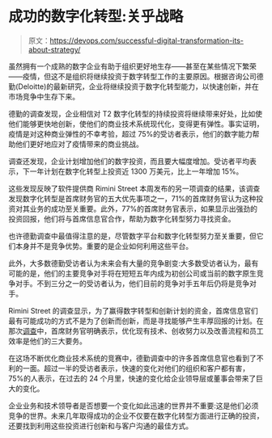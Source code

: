# 成功的数字化转型:关乎战略

> 原文：<https://devops.com/successful-digital-transformation-its-about-strategy/>

虽然拥有一个成熟的数字企业有助于组织更好地生存——甚至在某些情况下繁荣——疫情，但这不是组织将继续投资于数字转型工作的主要原因。根据咨询公司德勤(Deloitte)的最新研究，企业将继续投资于数字化转型能力，以快速创新，并在市场竞争中生存下来。

德勤的调查发现，企业相信对 T2 数字化转型的持续投资将继续带来好处，比如使他们能够更快地创新，使他们的商业技术系统现代化，变得更有弹性。事实证明，疫情是对这种商业弹性的不幸考验，超过 75%的受访者表示，他们的数字能力帮助他们更好地应对了疫情带来的商业挑战。

调查还发现，企业计划增加他们的数字投资，而且要大幅度增加。受访者平均表示，下一年计划在数字化转型上投资近 1300 万美元，比上一年增加 15%。

这些发现反映了软件提供商 Rimini Street 本周发布的另一项调查的结果，该调查发现数字化转型是首席财务官的五大优先事项之一，71%的首席财务官认为这种投资对其业务的成功至关重要。此外，77%的首席财务官表示，如果显示出强劲的投资回报，他们将与首席信息官合作，帮助为数字化转型努力寻找资金。

也许德勤调查中最值得注意的是，尽管数字平台和数字化转型努力至关重要，但它们本身并不是竞争优势。重要的是企业如何利用这些平台。

此外，大多数德勤受访者认为未来会有大量的竞争剧变:大多数受访者认为，最有可能的是，他们的主要竞争对手将在短短五年内成为初创公司或当前的数字原生竞争对手。不到三分之一的受访者认为，他们目前的竞争对手五年后仍将是竞争对手。

Rimini Street 的调查显示，为了赢得数字转型和创新计划的资金，首席信息官们最有可能成功的方式不是为了创新而创新，而是寻找能够产生丰厚回报的计划。在那次[调查](https://finance.yahoo.com/news/global-survey-reveals-cfos-prioritizing-130000385.html)中，首席财务官明确表示，优化现有技术、创收努力以及改善流程和员工效率是他们的三大要务。

在这场不断优化商业技术系统的竞赛中，德勤调查中的许多首席信息官也看到了不利的一面。超过一半的受访者表示，快速的变化对他们的组织和客户都有害，75%的人表示，在过去的 24 个月里，快速的变化给企业领导层或董事会带来了巨大的变化。

企业业务和技术领导者是否想要一个变化如此迅速的世界并不重要:这是他们必须竞争的世界。未来几年取得成功的企业不仅要在数字化转型方面进行正确的投资，还要找到利用这些投资进行创新和与客户沟通的最佳方式。
